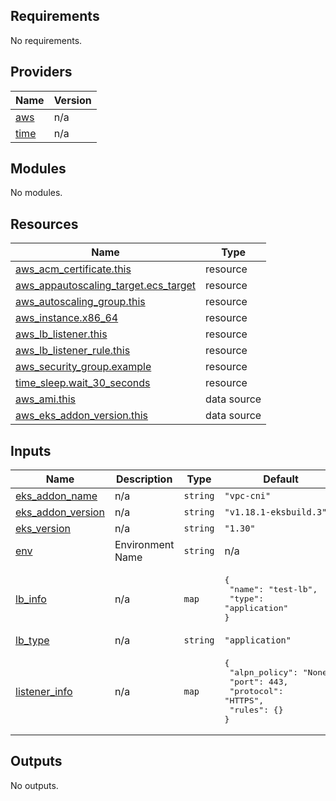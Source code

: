 <!-- BEGIN_TF_DOCS -->
## Requirements

No requirements.

## Providers

| Name | Version |
|------|---------|
| <a name="provider_aws"></a> [aws](#provider\_aws) | n/a |
| <a name="provider_time"></a> [time](#provider\_time) | n/a |

## Modules

No modules.

## Resources

| Name | Type |
|------|------|
| [aws_acm_certificate.this](https://registry.terraform.io/providers/hashicorp/aws/latest/docs/resources/acm_certificate) | resource |
| [aws_appautoscaling_target.ecs_target](https://registry.terraform.io/providers/hashicorp/aws/latest/docs/resources/appautoscaling_target) | resource |
| [aws_autoscaling_group.this](https://registry.terraform.io/providers/hashicorp/aws/latest/docs/resources/autoscaling_group) | resource |
| [aws_instance.x86_64](https://registry.terraform.io/providers/hashicorp/aws/latest/docs/resources/instance) | resource |
| [aws_lb_listener.this](https://registry.terraform.io/providers/hashicorp/aws/latest/docs/resources/lb_listener) | resource |
| [aws_lb_listener_rule.this](https://registry.terraform.io/providers/hashicorp/aws/latest/docs/resources/lb_listener_rule) | resource |
| [aws_security_group.example](https://registry.terraform.io/providers/hashicorp/aws/latest/docs/resources/security_group) | resource |
| [time_sleep.wait_30_seconds](https://registry.terraform.io/providers/hashicorp/time/latest/docs/resources/sleep) | resource |
| [aws_ami.this](https://registry.terraform.io/providers/hashicorp/aws/latest/docs/data-sources/ami) | data source |
| [aws_eks_addon_version.this](https://registry.terraform.io/providers/hashicorp/aws/latest/docs/data-sources/eks_addon_version) | data source |

## Inputs

| Name | Description | Type | Default | Required |
|------|-------------|------|---------|:--------:|
| <a name="input_eks_addon_name"></a> [eks\_addon\_name](#input\_eks\_addon\_name) | n/a | `string` | `"vpc-cni"` | no |
| <a name="input_eks_addon_version"></a> [eks\_addon\_version](#input\_eks\_addon\_version) | n/a | `string` | `"v1.18.1-eksbuild.3"` | no |
| <a name="input_eks_version"></a> [eks\_version](#input\_eks\_version) | n/a | `string` | `"1.30"` | no |
| <a name="input_env"></a> [env](#input\_env) | Environment Name | `string` | n/a | yes |
| <a name="input_lb_info"></a> [lb\_info](#input\_lb\_info) | n/a | `map` | <pre>{<br>  "name": "test-lb",<br>  "type": "application"<br>}</pre> | no |
| <a name="input_lb_type"></a> [lb\_type](#input\_lb\_type) | n/a | `string` | `"application"` | no |
| <a name="input_listener_info"></a> [listener\_info](#input\_listener\_info) | n/a | `map` | <pre>{<br>  "alpn_policy": "None",<br>  "port": 443,<br>  "protocol": "HTTPS",<br>  "rules": {}<br>}</pre> | no |

## Outputs

No outputs.
<!-- END_TF_DOCS -->
